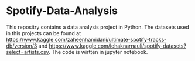 # Spotify-Data-Analysis

This repositry contains a data analysis project in Python. The datasets used in this projects can be found at https://www.kaggle.com/zaheenhamidani/ultimate-spotify-tracks-db/version/3 and https://www.kaggle.com/lehaknarnauli/spotify-datasets?select=artists.csv. The code is wirtten in jupyter notebook.
